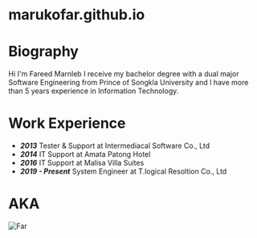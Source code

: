 # marukofar.github.io
# Biography

Hi I'm Fareed Marnleb I receive my bachelor degree with a dual major Software Engineering from Prince of Songkla University and I have more than 5 years experience in Information Technology.

# Work Experience


- ***2013*** Tester & Support at  Intermediacal Software Co., Ltd
- ***2014*** IT Support at Amata Patong Hotel
- ***2016*** IT Support at Malisa Villa Suites
- ***2019 - Present***  System Engineer at T.logical Resoltion Co., Ltd

# AKA

<html>
          <head>
            <title>***"Maruko Far"***</title>
          </head>


![Far](https://www.marukofar.xyz/img/contact-img.jpg)